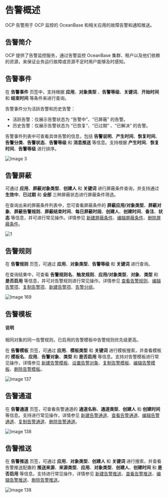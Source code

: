# 告警概述

OCP 告警用于 OCP 监控的 OceanBase 和相关应用的故障告警和通知推送。

## 告警简介

OCP 提供了告警监控服务，通过告警监控 OceanBase 集群、租户以及他们依赖的资源，来保证业务运行故障或资源不足时用户能够及时感知。

## 告警事件

在 **告警事件** 页签中，支持根据 **应用**、**对象类型** 、**告警等级**、**关键词**、**开始时间** 和 **结束时间** 等条件来进行查询。

告警事件分为活跃告警和历史告警：

* 活跃告警：仅展示告警状态为 “告警中”、“已屏蔽” 的告警。
* 历史告警：仅展示告警状态为 “已恢复”、“已过期” 、“已解决” 的告警。

告警事件列表中可查看具体告警的信息，包括 **告警说明**、**产生时间**、**恢复时间**、**告警分类**、**告警状态**、**告警等级** 和 **消息推送** 等信息。支持根据 **产生时间**、**恢复时间**、**告警等级** 进行排序。

![Image 3](https://obbusiness-private.oss-cn-shanghai.aliyuncs.com/doc/img/ocp/430/%E5%91%8A%E8%AD%A6%E4%BA%8B%E4%BB%B6.png)

## 告警屏蔽

可通过 **应用**、**屏蔽对象类型**、**创建人** 和 **关键词** 进行屏蔽条件查询，并支持通过 **生效中**、**已过期** 和 **全部** 三种屏蔽状态进行屏蔽条件筛选。

在查询出来的屏蔽条件列表中，您可查看屏蔽条件的 **屏蔽应用/对象类型**、**屏蔽对象**、**屏蔽告警规则**、**屏蔽结束时间**、**每日屏蔽时段**、**创建人**、**创建时间**、**备注**、**状态** 等信息，并可进行常见操作。详情参见 [新建屏蔽条件](800.manage-blocking-conditions/100.create-a-blocking-condition.md)、[编辑屏蔽条件](800.manage-blocking-conditions/200.edit-a-blocking-condition.md)、[删除屏蔽条件](800.manage-blocking-conditions/300.delete-a-blocking-condition.md)。

![1](https://obbusiness-private.oss-cn-shanghai.aliyuncs.com/doc/img/ocp/430/%E5%91%8A%E8%AD%A6%E5%B1%8F%E8%94%BD.png)

## 告警规则

在 **告警规则** 页签，可通过 **应用**、**对象类型**、**告警等级** 和 **关键词** 进行查询。

在查询结果中，可查看 **告警规则名**、**触发规则**、**应用/对象类型**、**对象**、**类型** 和 **是否启用** 等信息，并可对告警规则进行常见操作。详情参见 [查看告警规则](300.manage-alert-rules/200.view-an-alert-rule.md)、[编辑告警项](300.manage-alert-rules/400.edit-an-alert-rule.md)、[复制告警项](300.manage-alert-rules/300.copy-an-alert-rule.md)、[新建告警项](300.manage-alert-rules/100.create-an-alert-rule.md)、[告警分组](300.manage-alert-rules/600.rule-groups.md)。

![Image 169](https://obbusiness-private.oss-cn-shanghai.aliyuncs.com/doc/img/ocp/430/%E5%91%8A%E8%AD%A6%E8%A7%84%E5%88%99.png)

## 告警模板

<main id="notice" type='explain'>
<h4>说明</h4>
<p>相同对象的同一告警规则，已启用的告警模板中告警规则优先级更高。</p>
</main>

在 **告警模板** 页签，可通过 **应用**、**模板类型** 和 **关键词** 进行模板搜索，并查看模板的 **模板名**、**应用**、**告警对象**、**类型** 和 **是否启用** 等信息。支持对告警模板进行常见操作，详情参见 [新建告警模板](400.manage-alert-templates/100.create-an-alert-template.md)、[设置告警对象](400.manage-alert-templates/200.set-alert-objects.md)、[复制告警模板](400.manage-alert-templates/500.copy-an-alert-template.md)、[编辑告警模板](400.manage-alert-templates/600.edit-an-alert-template.md)、[删除告警模板](400.manage-alert-templates/700.delete-an-alert-template.md)。

![Image 137](https://obbusiness-private.oss-cn-shanghai.aliyuncs.com/doc/img/ocp/421/alarm/%E5%91%8A%E8%AD%A6%E6%A6%82%E8%BF%B0-3.png)

## 告警通道

在 **告警通道** 页签，可查看告警通道的 **通道名称**、**通道类型**、**创建人** 和 **创建时间** 等信息。支持进行常见操作，详情参见 [新建告警通道](500.manage-alert-channels/100.create-an-alert-channel.md)、[查看告警通道](500.manage-alert-channels/200.view-an-alert-channel.md)、[编辑告警通道](500.manage-alert-channels/300.edit-an-alert-channel.md)、[复制告警通道](500.manage-alert-channels/400.copy-an-alert-channel.md)、[删除告警通道](500.manage-alert-channels/500.delete-an-alarm-channel.md)。

![Image 138](https://obbusiness-private.oss-cn-shanghai.aliyuncs.com/doc/img/ocp/401/%E5%91%8A%E8%AD%A6%E9%80%9A%E9%81%931.png)

## 告警推送

在 **告警推送** 页签，可通过 **应用**、**对象类型**、**创建人** 和 **关键词** 进行搜索，并查看告警推送配置的 **推送来源**、**来源类型**、**应用**、**对象类型**、**创建人**、**创建时间** 和 **是否启用** 等信息。支持进行常见操作，详情参见 [新建告警推送](600.manage-alert-push/100.create-an-alert-push.md)、[查看告警推送](600.manage-alert-push/200.view-an-alert-push.md)、[编辑告警推送](600.manage-alert-push/300.edit-an-alert-push.md)、[删除告警推送](600.manage-alert-push/400.delete-an-alert-push.md)。

![Image 138](https://obbusiness-private.oss-cn-shanghai.aliyuncs.com/doc/img/ocp/430/%E5%91%8A%E8%AD%A6%E6%8E%A8%E9%80%81.png)
